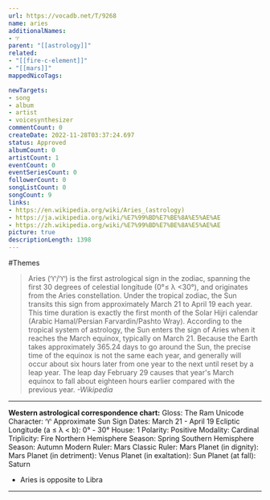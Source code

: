 ```yaml
---
url: https://vocadb.net/T/9268
name: aries
additionalNames: 
- ♈︎
parent: "[[astrology]]"
related:
- "[[fire-c-element]]"
- "[[mars]]"
mappedNicoTags:

newTargets:
- song
- album
- artist
- voicesynthesizer
commentCount: 0
createDate: 2022-11-28T03:37:24.697
status: Approved
albumCount: 0
artistCount: 1
eventCount: 0
eventSeriesCount: 0
followerCount: 0
songListCount: 0
songCount: 9
links: 
- https://en.wikipedia.org/wiki/Aries_(astrology)
- https://ja.wikipedia.org/wiki/%E7%99%BD%E7%BE%8A%E5%AE%AE
- https://zh.wikipedia.org/wiki/%E7%99%BD%E7%BE%8A%E5%AE%AE
picture: true
descriptionLength: 1398
---
```


#Themes

>Aries (♈︎/♈) is the first astrological sign in the zodiac, spanning the first 30 degrees of celestial longitude (0°≤ λ <30°), and originates from the Aries constellation.
Under the tropical zodiac, the Sun transits this sign from approximately March 21 to April 19 each year.
This time duration is exactly the first month of the Solar Hijri calendar (Arabic Hamal/Persian Farvardin/Pashto Wray).
According to the tropical system of astrology, the Sun enters the sign of Aries when it reaches the March equinox, typically on March 21.
Because the Earth takes approximately 365.24 days to go around the Sun, the precise time of the equinox is not the same each year, and generally will occur about six hours later from one year to the next until reset by a leap year.
The leap day February 29 causes that year's March equinox to fall about eighteen hours earlier compared with the previous year.
*-Wikipedia*

___


**Western astrological correspondence chart:**
Gloss: The Ram
Unicode Character: ♈︎
Approximate Sun Sign Dates: March 21 - April 19
Ecliptic Longitude (a ≤ λ < b): 0° - 30°
House: 1
Polarity: Positive
Modality: Cardinal
Triplicity: Fire
Northern Hemisphere Season: Spring
Southern Hemisphere Season: Autumn
Modern Ruler: Mars
Classic Ruler: Mars
Planet (in dignity): Mars
Planet (in detriment): Venus
Planet (in exaltation): Sun
Planet (at fall): Saturn

- Aries is opposite to Libra

---

